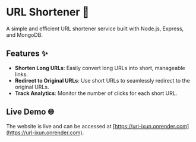 # URL Shortener 🚀

A simple and efficient URL shortener service built with Node.js, Express, and MongoDB.

## Features ✨

- **Shorten Long URLs**: Easily convert long URLs into short, manageable links.
- **Redirect to Original URLs**: Use short URLs to seamlessly redirect to the original URLs.
- **Track Analytics**: Monitor the number of clicks for each short URL.

## Live Demo 🌐

The website is live and can be accessed at [https://url-ixun.onrender.com](https://url-ixun.onrender.com).

